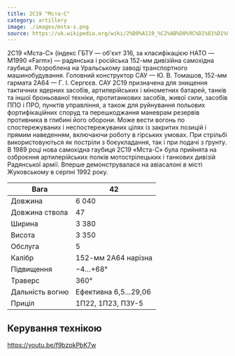 ```yaml
---
title: 2С19 "Мста-С"
category: artillery
image: ./images/msta-s.png
source: https://uk.wikipedia.org/wiki/2%D0%A119_%C2%AB%D0%9C%D1%81%D1%82%D0%B0-%D0%A1%C2%BB
---
```

2С19 «Мста-С» (індекс ГБТУ — об'єкт 316, за класифікацією НАТО — M1990 «Farm») — радянська і російська 152-мм дивізійна самохідна гаубиця. Розроблена на Уральському заводі транспортного машинобудування. Головний конструктор САУ — Ю. В. Томашов, 152-мм гармата 2А64 — Г. І. Сергєєв. САУ 2С19 призначена для знищення тактичних ядерних засобів, артилерійських і мінометних батарей, танків та іншої броньованої техніки, протитанкових засобів, живої сили, засобів ППО і ПРО, пунктів управління, а також для руйнування польових фортифікаційних споруд та перешкоджання маневрам резервів противника в глибині його оборони. Може вести вогонь по спостережуваних і неспостережуваних цілях із закритих позицій і прямим наведенням, включаючи роботу в гірських умовах. При стрільбі використовуються як постріли з боєукладання, так і при подачі з ґрунту. В 1989 році нова самохідна гаубиця 2С19 «Мста-С» була прийнята на озброєння артилерійських полків мотострілецьких і танкових дивізій Радянської армії. Вперше демонструвалася на авіасалоні в місті Жуковському в серпні 1992 року. 

Вага |	42
------|------
Довжина |	6 040
Довжина ствола |	47
Ширина |	3 380
Висота |	3 350
Обслуга |	5
Калібр |	152-мм 2А64 нарізна
Підвищення |	−4…+68°
Траверс |	360°
Дальність вогню | Ефективна 	6,5…29,06
Приціл |	1П22, 1П23, ПЗУ-5
## Керування технікою

https://youtu.be/f9bzpkPbK7w
